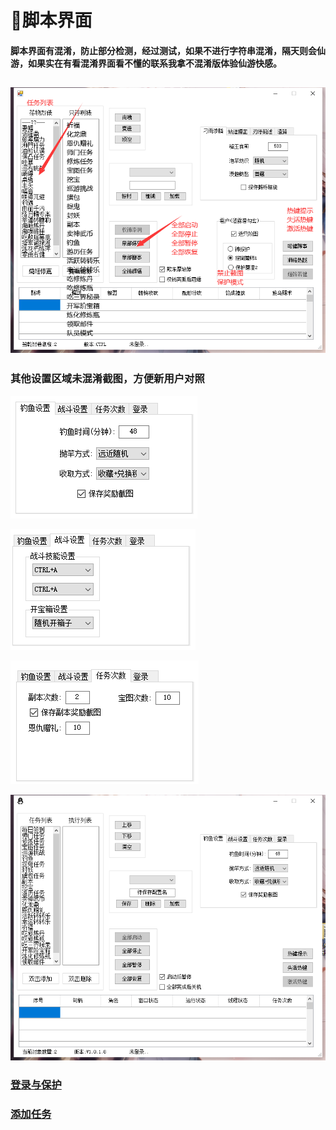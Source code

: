 # 🧦脚本界面

#### 脚本界面有混淆，防止部分检测，经过测试，如果不进行字符串混淆，隔天则会仙游，如果实在有看混淆界面看不懂的联系我拿不混淆版体验仙游快感。

## ![主](./图片\主.png)

### 其他设置区域未混淆截图，方便新用户对照

![1](./图片\1.png)

![faasdf](./图片\faasdf.png)



![garg](./图片\garg.png)



![fawefa](./图片\fawefa.png)

### [登录与保护](/登录)

### [添加任务](/添加任务)

### 
